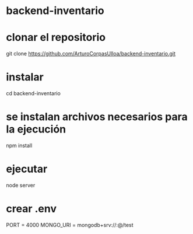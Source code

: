 # backend-inventario

# clonar el repositorio
git clone https://github.com/ArturoCorpasUlloa/backend-inventario.git

# instalar
cd backend-inventario

# se instalan archivos necesarios para la ejecución
npm install

# ejecutar
node server

# crear .env
PORT = 4000
MONGO_URI = mongodb+srv://<usuario>:<password>@<url>/test

